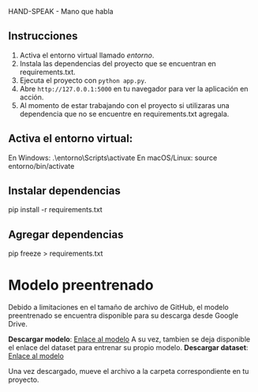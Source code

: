HAND-SPEAK - Mano que habla
## Instrucciones

1. Activa el entorno virtual llamado _entorno_.
2. Instala las dependencias del proyecto que se encuentran en requirements.txt.
3. Ejecuta el proyecto con `python app.py`.
4. Abre `http://127.0.0.1:5000` en tu navegador para ver la aplicación en acción.
5. Al momento de estar trabajando con el proyecto si utilizaras una dependencia que no se encuentre en requirements.txt agregala.

## Activa el entorno virtual:

En Windows:
.\entorno\Scripts\activate
En macOS/Linux:
source entorno/bin/activate

## Instalar dependencias

pip install -r requirements.txt

## Agregar dependencias

pip freeze > requirements.txt

# Modelo preentrenado

Debido a limitaciones en el tamaño de archivo de GitHub, el modelo preentrenado se encuentra disponible para su descarga desde Google Drive.

**Descargar modelo**: [Enlace al modelo](https://drive.google.com/file/d/1YSl2AHMni0KBoiMDcMePk59ba8ISMoCR/view?usp=sharing)
A su vez, tambien se deja disponible el enlace del dataset para entrenar su propio modelo.
**Descargar dataset**: [Enlace al modelo](https://www.kaggle.com/datasets/ayuraj/asl-dataset)

Una vez descargado, mueve el archivo a la carpeta correspondiente en tu proyecto.
